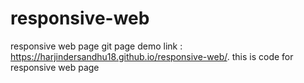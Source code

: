 # responsive-web
responsive web page
git page demo link : https://harjindersandhu18.github.io/responsive-web/. this is code for responsive web page
